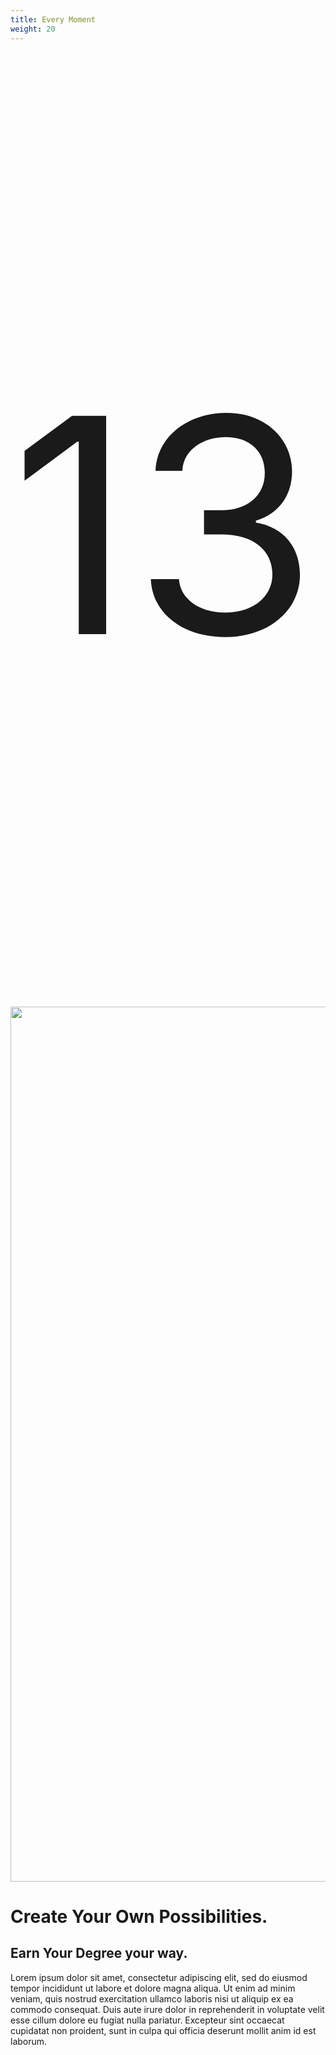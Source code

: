 ```yaml
---
title: Every Moment
weight: 20
---
```


<div class="position-relative overflow-hidden">
  <div class="display-0 wvu-shout wvu-text-outline text-wvu-gold position-absolute wvu-z-index-max" style="font-size: 30rem !important; bottom: 0;">
    <p class="ms-n4 mb-n5">13</p>
  </div>
  <main class="py-10 bg-wvu-blue text-white position-relative">
    <div class="wvu-bg-img">
      <img class="img-fluid object-fit-cover w-100" width="2100px" height="1400px"  src="/img/13.jpg" style="object-position: center;" />
    </div>
    <div class="container position-relative">
      <div class="row">
        <div class="col-xl-10 ms-xl-auto">
          <h1 class="display-2 oliviar-black text-dark text-uppercase text-white wvu-text-echo-shadow-dark">Create Your Own Possibilities.</h1>
        </div>
      </div>
      <div class="row mt-5">
        <div class="col-xl-10 ms-xl-auto">
          <div class="wvu-bg-filter-blur border border-1 border-white p-5">
            <h2 class="display-5 helvetica-neue-condensed-black text-uppercase wvu-text-letter-spacing-lg mb-5">Earn Your Degree <span class="wvu-container-box-skewed wvu-container-box-skewed-2 wvu-container-box-skewed-wvu-accent--sunset">your way.</span></h2>
            <p>Lorem ipsum dolor sit amet, consectetur adipiscing elit, sed do eiusmod tempor incididunt ut labore et dolore magna aliqua. Ut enim ad minim veniam, quis nostrud exercitation ullamco laboris nisi ut aliquip ex ea commodo consequat. Duis aute irure dolor in reprehenderit in voluptate velit esse cillum dolore eu fugiat nulla pariatur. Excepteur sint occaecat cupidatat non proident, sunt in culpa qui officia deserunt mollit anim id est laborum.</p>
          </div>
        </div>
      </div>
    </div>
  </main>
</div>